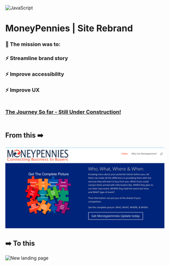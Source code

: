 
![JavaScript](https://img.shields.io/badge/logo-javascript-blue?logo=javascript)
# MoneyPennies | Site Rebrand  

### 🚀 The mission was to:
### ⚡ Streamline brand story<br>
### ⚡ Improve accessibility<br> 
### ⚡ Improve UX<br><br>

### [The Journey So far - Still Under Construction!](https://moneypennies.netlify.app/)<br><br>

## From this ➡️

<img src="./public/images/readme-images/moneypennies-OG-landingpage.png" width="500" alt="Original landing page">

## ➡️ To this 
<img src="./public/images/readme-images/moneypennies-new-landingpage.png" width="500" alt="New landing page">







